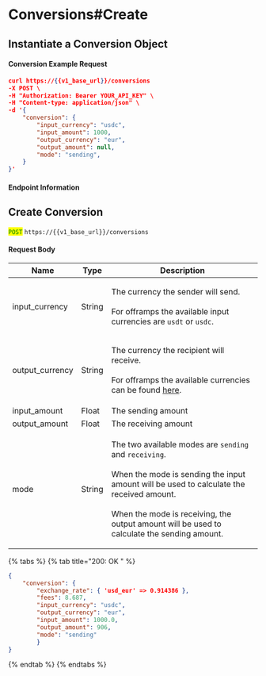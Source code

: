 # Conversions#Create

## Instantiate a Conversion Object

#### Conversion Example Request

```json
curl https://{{v1_base_url}}/conversions
-X POST \
-H "Authorization: Bearer YOUR_API_KEY" \
-H "Content-type: application/json" \
-d '{
    "conversion": {
        "input_currency": "usdc",
        "input_amount": 1000,
        "output_currency": "eur",
        "output_amount": null,
        "mode": "sending",
    }
}'
```

#### Endpoint Information

## Create Conversion

<mark style="color:green;">`POST`</mark> `https://{{v1_base_url}}/conversions`

#### Request Body

| Name             | Type   | Description                                                                                                                                                                                                                                                                            |
| ---------------- | ------ | -------------------------------------------------------------------------------------------------------------------------------------------------------------------------------------------------------------------------------------------------------------------------------------- |
| input\_currency  | String | <p>The currency the sender will send. <br><br>For offramps the available input currencies are <code>usdt</code> or <code>usdc</code>.</p>                                                                                                                                              |
| output\_currency | String | <p>The currency the recipient will receive. <br><br>For offramps the available currencies can be found <a href="https://app.gitbook.com/o/w4HdDXsE3BZOtl062S9D/s/Y9rr7VZATzF9cXJogqcZ/api-reference/payment-details/required-fields-for-currencies">here</a>. </p>                     |
| input\_amount    | Float  | The sending amount                                                                                                                                                                                                                                                                     |
| output\_amount   | Float  | The receiving amount                                                                                                                                                                                                                                                                   |
| mode             | String | <p>The two available modes are <code>sending</code> and <code>receiving</code>.<br><br>When the mode is sending the input amount will be used to calculate the received amount.<br><br>When the mode is receiving, the output amount will be used to calculate the sending amount.</p> |

{% tabs %}
{% tab title="200: OK " %}
```json
{
    "conversion": {
        "exchange_rate": { 'usd_eur' => 0.914386 },
        "fees": 8.687,
        "input_currency": "usdc",
        "output_currency": "eur",
        "input_amount": 1000.0,
        "output_amount": 906,
        "mode": "sending"
        }
}
```
{% endtab %}
{% endtabs %}

